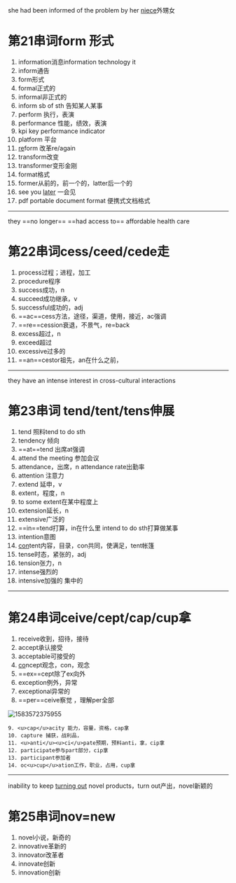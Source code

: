 she had been informed of the problem by her <u>niece</u>外甥女

# 第21串词form 形式

1. information消息information technology it
2. inform通告
3. form形式
4. formal正式的
5. informal非正式的
6. inform sb of sth 告知某人某事
7. perform 执行，表演
8. performance 性能，绩效，表演
9. kpi key performance indicator
10. platform 平台
11. <u>re</u>form 改革re/again
12. transform改变
13. transformer变形金刚
14.  format格式
15. former从前的，前一个的，latter后一个的
16. see you <u>later</u> 一会见
17. pdf portable document format 便携式文档格式

---

they ==no longer== ==had access to== affordable health care

# 第22串词cess/ceed/cede走

1. process过程；进程，加工
2. procedure程序
3. success成功，n
4. succeed成功继承，v
5. successful成功的，adj
6.   ==ac==cess方法，途径，渠道，使用，接近，ac强调
7. ==re==cession衰退，不景气，re=back
8.  excess超过，n
9. exceed超过
10. excessive过多的
11. ==an==cestor祖先，an在什么之前，

---

they have an intense interest in cross-cultural interactions

# 第23串词 tend/tent/tens伸展

1. tend 照料tend to do sth
2. tendency 倾向
3. ==at==tend 出席at强调
4. attend the meeting 参加会议
5. attendance，出席，n attendance rate出勤率
6. attention 注意力
7. extend 延申，v
8. extent，程度，n
9. to some extent在某中程度上
10. extension延长，n
11. extensive广泛的
12. ==in==tend打算，in在什么里 intend to do sth打算做某事
13. intention意图 
14. <u>con</u>tent内容，目录，con共同，使满足，tent帐篷
15. tense时态，紧张的，adj
16. tension张力，n
17. intense强烈的
18. intensive加强的 集中的

---

# 第24串词ceive/cept/cap/cup拿

1. receive收到，招待，接待
2. accept承认接受
3. acceptable可接受的
4. <u>co</u>ncept观念，con，观念
5. ==ex==cept除了ex向外
6. exception例外，异常
7. exceptional异常的
8. ==per==ceive察觉 ，理解per全部

![1583572375955](词汇4：第21-25串词.assets/1583572375955.png)

	9. <u>cap</u>acity 能力，容量，资格，cap拿
 	10. capture 捕获，战利品，
 	11. <u>anti</u><u>ci</u>pate预期，预料anti，拿，cip拿
 	12. participate参与part部分，cip拿
 	13. participant参加者
 	14. oc<u>cup</u>ation工作，职业，占用，cup拿



---

inability to keep <u>turning out</u> novel products，turn out产出，novel新颖的

# 第25串词nov=new

1. novel小说，新奇的
2. innovative革新的
3. innovator改革者
4. innovate创新
5. innovation创新













